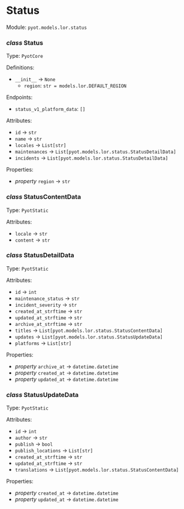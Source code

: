 # Status 

Module: `pyot.models.lor.status` 

### _class_ Status

Type: `PyotCore` 

Definitions: 
* `__init__` -> `None` 
  * `region`: `str = models.lor.DEFAULT_REGION` 

Endpoints: 
* `status_v1_platform_data`: `[]` 

Attributes: 
* `id` -> `str` 
* `name` -> `str` 
* `locales` -> `List[str]` 
* `maintenances` -> `List[pyot.models.lor.status.StatusDetailData]` 
* `incidents` -> `List[pyot.models.lor.status.StatusDetailData]` 

Properties: 
* _property_ `region` -> `str` 


### _class_ StatusContentData

Type: `PyotStatic` 

Attributes: 
* `locale` -> `str` 
* `content` -> `str` 


### _class_ StatusDetailData

Type: `PyotStatic` 

Attributes: 
* `id` -> `int` 
* `maintenance_status` -> `str` 
* `incident_severity` -> `str` 
* `created_at_strftime` -> `str` 
* `updated_at_strftime` -> `str` 
* `archive_at_strftime` -> `str` 
* `titles` -> `List[pyot.models.lor.status.StatusContentData]` 
* `updates` -> `List[pyot.models.lor.status.StatusUpdateData]` 
* `platforms` -> `List[str]` 

Properties: 
* _property_ `archive_at` -> `datetime.datetime` 
* _property_ `created_at` -> `datetime.datetime` 
* _property_ `updated_at` -> `datetime.datetime` 


### _class_ StatusUpdateData

Type: `PyotStatic` 

Attributes: 
* `id` -> `int` 
* `author` -> `str` 
* `publish` -> `bool` 
* `publish_locations` -> `List[str]` 
* `created_at_strftime` -> `str` 
* `updated_at_strftime` -> `str` 
* `translations` -> `List[pyot.models.lor.status.StatusContentData]` 

Properties: 
* _property_ `created_at` -> `datetime.datetime` 
* _property_ `updated_at` -> `datetime.datetime` 


